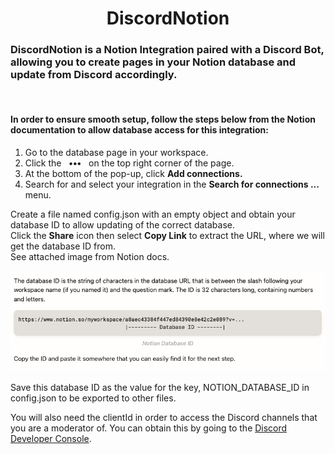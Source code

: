 
<h1 align='center'>DiscordNotion</h1>

<h3>DiscordNotion is a Notion Integration paired with a Discord Bot, allowing you to create pages in your Notion database and update from Discord accordingly.</h3>
<br/>

<h4>
In order to ensure smooth setup, follow the steps below from the Notion documentation to allow database access for this integration:
</h4>

<ol>
<li>Go to the database page in your workspace.</li>
<li>Click the &nbsp; <b>•••</b> &nbsp; on the top right corner of the page.</li>
<li>At the bottom of the pop-up, click <b>Add connections.</b> </li>
<li>Search for and select your integration in the <b>Search for connections ... </b> &nbsp; menu.</li>
</ol>


Create a file named config.json with an empty object and obtain your database ID to allow updating of the correct database. 
<br>Click the <b>Share</b> icon then select <b>Copy Link</b> to extract the URL, where we will get the database ID from. 
<br>
See attached image from Notion docs.

<img src='./databaseId.png'></img>

Save this database ID as the value for the key, NOTION_DATABASE_ID in config.json to be exported to other files.

You will also need the clientId in order to access the Discord channels that you are a moderator of. You can obtain this by going to the <a href='https://discord.com/developers/applications'>Discord Developer Console<a>.